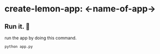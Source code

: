 # create-lemon-app: <-name-of-app->

## Run it. 🚀

run the app by doing this command.

`python app.py`
